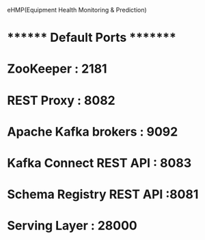 eHMP(Equipment Health Monitoring & Prediction)

# ****** Default Ports *******
# ZooKeeper : 2181
# REST Proxy : 8082
# Apache Kafka brokers : 9092
# Kafka Connect REST API : 8083
# Schema Registry REST API :8081
# Serving Layer : 28000


